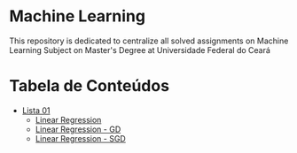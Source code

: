 # Machine Learning

<p align="left">This repository is dedicated to centralize all solved assignments on Machine Learning Subject on Master's Degree at Universidade Federal do Ceará </p>

Tabela de Conteúdos
=================
<!--ts-->
   * [Lista 01](#Link)
      * [Linear Regression](#Link) 
      * [Linear Regression - GD](#Link)
      * [Linear Regression - SGD](#Link) 
<!--te-->
